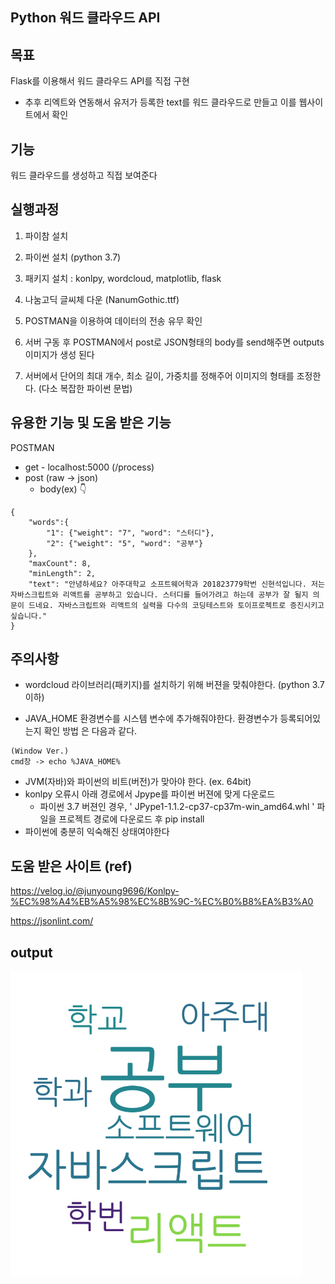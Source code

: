 ## Python 워드 클라우드 API

## 목표
Flask를 이용해서 워드 클라우드 API를 직접 구현
* 추후 리엑트와 연동해서 유저가 등록한 text를 워드 클라우드로 만들고 이를 웹사이트에서 확인

## 기능
워드 클라우드를 생성하고 직접 보여준다

## 실행과정

1. 파이참 설치

2. 파이썬 설치 (python 3.7)

3. 패키지 설치 : konlpy, wordcloud, matplotlib, flask

4. 나눔고딕 글씨체 다운 (NanumGothic.ttf)

5. POSTMAN을 이용하여 데이터의 전송 유무 확인

6. 서버 구동 후 POSTMAN에서 post로 JSON형태의 body를 send해주면 outputs 이미지가 생성 된다

7. 서버에서 단어의 최대 개수, 최소 길이, 가중치를 정해주어 이미지의 형태를 조정한다. (다소 복잡한 파이썬 문법)



## 유용한 기능 및 도움 받은 기능
POSTMAN
* get - localhost:5000 (/process)
* post (raw -> json)
  * body(ex) 👇
```
{
    "words":{
        "1": {"weight": "7", "word": "스터디"},
        "2": {"weight": "5", "word": "공부"}
    },
    "maxCount": 8,
    "minLength": 2,
    "text": "안녕하세요? 아주대학교 소프트웨어학과 201823779학번 신현석입니다. 저는 자바스크립트와 리액트를 공부하고 있습니다. 스터디를 들어가려고 하는데 공부가 잘 될지 의문이 드네요. 자바스크립트와 리액트의 실력을 다수의 코딩테스트와 토이프로젝트로 증진시키고 싶습니다."
}
```

## 주의사항

* wordcloud 라이브러리(패키지)를 설치하기 위해 버젼을 맞춰야한다. (python 3.7이하)

* JAVA_HOME 환경변수를 시스템 변수에 추가해줘야한다. 환경변수가 등록되어있는지 확인 방법 은 다음과 같다. 
```
(Window Ver.)
cmd창 -> echo %JAVA_HOME%
```
* JVM(자바)와 파이썬의 비트(버전)가 맞아야 한다. (ex. 64bit)
* konlpy 오류시 아래 경로에서 Jpype를 파이썬 버젼에 맞게 다운로드
  * 파이썬 3.7 버젼인 경우, ' JPype1-1.1.2-cp37-cp37m-win_amd64.whl ' 파일을 프로젝트 경로에 다운로드 후 pip install
* 파이썬에 충분히 익숙해진 상태여야한다
## 도움 받은 사이트 (ref)

https://velog.io/@junyoung9696/Konlpy-%EC%98%A4%EB%A5%98%EC%8B%9C-%EC%B0%B8%EA%B3%A0

https://jsonlint.com/

## output
![output](readmeOnly.png)


